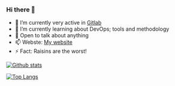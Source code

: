 ### Hi there 👋

- 🔭 I’m currently very active in [Gitlab](https://gitlab.com/ivandres73)
- 🌱 I’m currently learning about DevOps; tools and methodology
- 💬 Open to talk about anything
- 📫 Webste: [My website](https://ivancarcamo.me)
- ⚡ Fact: Raisins are the worst!

[![Github stats](https://github-readme-stats.vercel.app/api?username=ivandres73&show_icons=true&theme=graywhite)](https://github.com/anuraghazra/github-readme-stats)

[![Top Langs](https://github-readme-stats.vercel.app/api/top-langs/?username=ivandres73)](https://github.com/anuraghazra/github-readme-stats)
